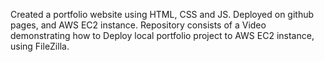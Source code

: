 Created a portfolio website using HTML, CSS and JS.
Deployed on github pages, and AWS EC2 instance.
Repository consists of a Video demonstrating how to Deploy local portfolio project to AWS EC2 instance, using FileZilla.
